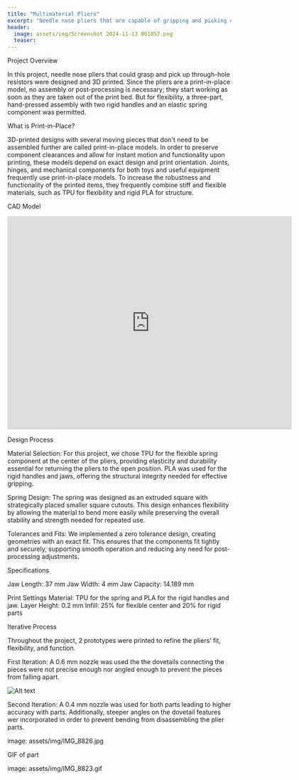 ```yaml
---
title: "Multimaterial Pliers"
excerpt: "Needle nose pliers that are capable of gripping and picking up through-hole resistors"
header:
  image: assets/img/Screenshot 2024-11-13 001857.png
  teaser: 
---
```


Project Overview

In this project, needle nose pliers that could grasp and pick up through-hole resistors were designed and 3D printed. Since the pliers are a print-in-place model, no assembly or post-processing is necessary; they start working as soon as they are taken out of the print bed. But for flexibility, a three-part, hand-pressed assembly with two rigid handles and an elastic spring component was permitted.

What is Print-in-Place?

3D-printed designs with several moving pieces that don't need to be assembled further are called print-in-place models. In order to preserve component clearances and allow for instant motion and functionality upon printing, these models depend on exact design and print orientation. Joints, hinges, and mechanical components for both toys and useful equipment frequently use print-in-place models. To increase the robustness and functionality of the printed items, they frequently combine stiff and flexible materials, such as TPU for flexibility and rigid PLA for structure.

CAD Model

<iframe src="https://vanderbilt643.autodesk360.com/shares/public/SH286ddQT78850c0d8a4b957d148f60eb496?mode=embed" width="640" height="480" allowfullscreen="true" webkitallowfullscreen="true" mozallowfullscreen="true"  frameborder="0"></iframe>


Design Process

Material Selection: For this project, we chose TPU for the flexible spring component at the center of the pliers, providing elasticity and durability essential for returning the pliers to the open position. PLA was used for the rigid handles and jaws, offering the structural integrity needed for effective gripping.

Spring Design: The spring was designed as an extruded square with strategically placed smaller square cutouts. This design enhances flexibility by allowing the material to bend more easily while preserving the overall stability and strength needed for repeated use.

Tolerances and Fits: We implemented a zero tolerance design, creating geometries with an exact fit. This ensures that the components fit tightly and securely, supporting smooth operation and reducing any need for post-processing adjustments.

Specifications

Jaw Length: 37 mm
Jaw Width: 4 mm
Jaw Capacity: 14.189 mm


Print Settings
Material: TPU for the spring and PLA for the rigid handles and jaw.
Layer Height: 0.2 mm
Infill: 25% for flexible center and 20% for rigid parts

Iterative Process

Throughout the project, 2 prototypes were printed to refine the pliers’ fit, flexibility, and function. 

First Iteration:
A 0.6 mm nozzle was used the the dovetails connecting the pieces were not precise enough nor angled enough to prevent the pieces from falling apart.

![Alt text](assets/img/IMG_8825.jpg)


Second Iteration:
A 0.4 mm nozzle was used for both parts leading to higher accuracy with parts. Additionally, steeper angles on the dovetail features wer incorporated in order to prevent bending from disassembling the plier parts.

image: assets/img/IMG_8826.jpg


GIF of part

image: assets/img/IMG_8823.gif
